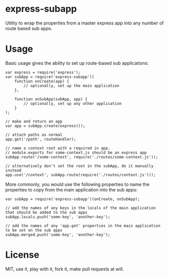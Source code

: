 
express-subapp
==============

Utility to wrap the properties from a master express app into any number of route based sub apps.

Usage
=====

Basic usage gives the ability to set up route-based sub applications:

    var express = require('express');
    var subApp = require('express-subapp')(
        function onCreate(app) {
            // optionally, set up the main application
        },
        
        function onSubApp(subApp, app) {
            // optionally, set up any other application
        }
    );
    
    // make and return an app
    var app = subApp.create(express());
    
    // attach paths as normal
    app.get('/path', routeHandler);
    
    // name a context root with a required in app.
    // module.exports for some-context.js should be an express app
    subApp.route('/some-context', require('./routes/some-context.js'));
    
    // alternatively don't set the root in the subApp, do it manually instead
    app.use('/context', subApp.route(require('./routes/context.js')));

More commonly, you would use the following properties to name the properties to copy from the main application
into the sub apps:

    var subApp = require('express-subapp')(onCreate, onSubApp);
    
    // add the names of any keys in the locals of the main application that should be added to the sub apps
    subApp.locals.push('some-key', 'another-key');
    
    // add the names of any 'app.get' properties in the main application to be set on the sub apps 
    subApp.merged.push('some-key', 'another-key');

License
=======

MIT, use it, play with it, fork it, make pull requests at will.

